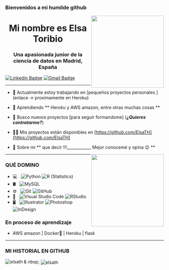 

### Bienvenidos a mi humilde github 

<img align='right' src="https://media.giphy.com/media/M9gbBd9nbDrOTu1Mqx/giphy.gif" width="230">


<h1 align = "center"> Mi nombre es Elsa Toribio </h1>
<h3 align = "center"> Una apasionada junior de la ciencia de datos en Madrid, España </h3>

[![Linkedin Badge](https://img.shields.io/badge/elsa-toribio-herrero?style=flat-square&logo=Linkedin&logoColor=white&link=https://www.linkedin.com/in/midhruvjaink/)](https://www.linkedin.com/in/elsa-toribio-herrero/)
[![Gmail Badge](https://img.shields.io/badge/-elsatrb@gmail.com-c14438?style=flat-square&logo=Gmail&logoColor=white&link=mailto:elsatrb@gmail.com)](mailto:elsatrb@gmail.com)

<hr>

- 🔭 Actualmente estoy trabajando en [pequeños proyectos personales ] (enlace -> proximamente en Heroku)

- 🌱 Aprendiendo ** Heroku y AWS amazon, entre otras muchas cosas **

- 🤝 Busco nuevos proyectos [para seguir formandome] (*****¿Quieres contratarme?*****)

- 👨‍💻 Mis proyectos están disponibles en [https://github.com/ElsaTH](https://github.com/ElsaTH)

- 💬 Sobre mi **    que decir !!!____________         Mejor conocemé y opina 😉 **


<img align='right' src="https://media.giphy.com/media/M9gbBd9nbDrOTu1Mqx/giphy.gif" width="230">


<hr>


<h3 align = "left"> QUÉ DOMINO </h3>

- 💻 &nbsp;
  ![Python](https://img.shields.io/badge/-Python-333333?style=flat&logo=python)
  ![R (Statistics)](https://img.shields.io/badge/-R-333333?style=flat&logo=R&logoColor=276DC3)
- 🛢 &nbsp;
  ![MySQL](https://img.shields.io/badge/-MySQL-333333?style=flat&logo=mysql)
- ⚙️ &nbsp;
  ![Git](https://img.shields.io/badge/-Git-333333?style=flat&logo=git)
  ![GitHub](https://img.shields.io/badge/-GitHub-333333?style=flat&logo=github)
- 🔧 &nbsp;
  ![Visual Studio Code](https://img.shields.io/badge/-Visual%20Studio%20Code-333333?style=flat&logo=visual-studio-code&logoColor=007ACC)
  ![RStudio](https://img.shields.io/badge/-RStudio-333333?style=flat&logo=rstudio)
- 🖥 &nbsp;
  ![Illustrator](https://img.shields.io/badge/-Illustrator-333333?style=flat&logo=adobe-illustrator)
  ![Photoshop](https://img.shields.io/badge/-Photoshop-333333?style=flat&logo=adobe-photoshop)
  ![InDesign](https://img.shields.io/badge/-InDesign-333333?style=flat&logo=adobe-indesign)
  
 <h3>En proceso de aprendizaje </h3>

- AWS amazon | Docker🐳 | Heroku | flask

<hr>


<h3 align = "left"> MI HISTORIAL EN GITHUB </h3>

<p> <img align = "left" src = "https://github-readme-stats.vercel.app/api/top-langs?username=elsath&show_icons=true&locale=en&layout=compact" alt = "elsath" /> </p>

<p> & nbsp; <img align = "center" src = "https://github-readme-stats.vercel.app/api?username=elsath&show_icons=true&locale=en" alt = "elsath" /> </p>
